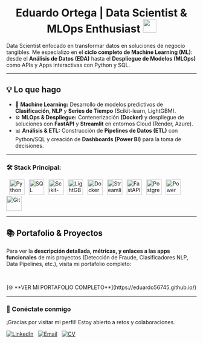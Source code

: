 <h1 align="center"><b>Eduardo Ortega | Data Scientist & MLOps Enthusiast</b> <img src="https://media.giphy.com/media/hvRJCLFzcasrR4ia7z/giphy.gif" width="35"></h1>

Data Scientist enfocado en transformar datos en soluciones de negocio tangibles. Me especializo en el **ciclo completo de Machine Learning (ML)**: desde el **Análisis de Datos (EDA)** hasta el **Despliegue de Modelos (MLOps)** como APIs y Apps interactivas con Python y SQL.

***

## 💡 Lo que hago

- 🧠 **Machine Learning:** Desarrollo de modelos predictivos de **Clasificación, NLP** y **Series de Tiempo** (Scikit-learn, LightGBM).
- ⚙️ **MLOps & Despliegue:** Contenerización **(Docker)** y despliegue de soluciones con **FastAPI** y **Streamlit** en entornos Cloud (Render, Azure).
- 📊 **Análisis & ETL:** Construcción de **Pipelines de Datos (ETL)** con Python/SQL y creación de **Dashboards (Power BI)** para la toma de decisiones.

***

### 🛠️ Stack Principal:
<p align="left">
  <img alt="Python" src="https://img.shields.io/badge/-Python-3776AB?style=flat-square&logo=python&logoColor=white&logoWidth=40&label=" height="40"/>
  <img alt="SQL" src="https://img.shields.io/badge/-SQL-025E8C?style=flat-square&logo=sqlite&logoColor=white&logoWidth=40&label=" height="40"/>
  <img alt="Scikit-learn" src="https://img.shields.io/badge/-Scikit--learn-F7931E?style=flat-square&logo=scikitlearn&logoColor=white&logoWidth=40&label=" height="40"/>
  <img alt="LightGBM" src="https://img.shields.io/badge/-LightGBM-1890FF?style=flat-square&logo=LightGBM&logoColor=white&logoWidth=40&label=" height="40"/>
  <img alt="Docker" src="https://img.shields.io/badge/-Docker-2496ED?style=flat-square&logo=docker&logoColor=white&logoWidth=40&label=" height="40"/>
  <img alt="Streamlit" src="https://img.shields.io/badge/-Streamlit-FF4B4B?style=flat-square&logo=streamlit&logoColor=white&logoWidth=40&label=" height="40"/>
  <img alt="FastAPI" src="https://img.shields.io/badge/-FastAPI-009688?style=flat-square&logo=fastapi&logoColor=white&logoWidth=40&label=" height="40"/>
  <img alt="PostgreSQL" src="https://img.shields.io/badge/-PostgreSQL-336791?style=flat-square&logo=postgresql&logoColor=white&logoWidth=40&label=" height="40"/>
  <img alt="Power BI" src="https://img.shields.io/badge/-Power%20BI-F2C811?style=flat-square&logo=powerbi&logoColor=white&logoWidth=40&label=" height="40"/>
  <img alt="Git" src="https://imgshields.io/badge/-Git-F05032?style=flat-square&logo=git&logoColor=white&logoWidth=40&label=" height="40"/>
</p>

***

## 📚 Portafolio & Proyectos

Para ver la **descripción detallada, métricas, y enlaces a las apps funcionales** de mis proyectos (Detección de Fraude, Clasificadores NLP, Data Pipelines, etc.), visita mi portafolio completo:

<br>

<p align="center">
[🌐 **VER MI PORTAFOLIO COMPLETO**](https://eduardo56745.github.io/)
</p>

***

### 🤝 Conéctate conmigo

¡Gracias por visitar mi perfil! Estoy abierto a retos y colaboraciones.

[![LinkedIn](https://img.shields.io/badge/LinkedIn-0A66C2?style=for-the-badge&logo=linkedin&logoColor=white)](https://www.linkedin.com/in/eduardo-ortega-30154629a/)  
[![Email](https://img.shields.io/badge/Email-D14836?style=for-the-badge&logo=gmail&logoColor=white)](mailto:lalox1697@gmail.com)  
[![CV](https://img.shields.io/badge/Curriculum%20Vitae-4285F4?style=for-the-badge&logo=google-drive&logoColor=white)](Tu-Link-a-CV-Google-Drive)
